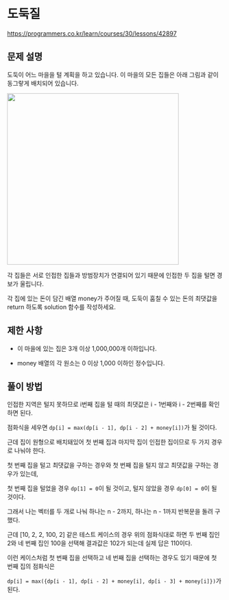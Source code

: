 # 도둑질

https://programmers.co.kr/learn/courses/30/lessons/42897

## 문제 설명

도둑이 어느 마을을 털 계획을 하고 있습니다. 이 마을의 모든 집들은 아래 그림과 같이 동그랗게 배치되어 있습니다.

<img src = "https://grepp-programmers.s3.amazonaws.com/files/ybm/e7dd4f51c3/a228c73d-1cbe-4d59-bb5d-833fd18d3382.png" width = "400">

각 집들은 서로 인접한 집들과 방범장치가 연결되어 있기 때문에 인접한 두 집을 털면 경보가 울립니다.

각 집에 있는 돈이 담긴 배열 money가 주어질 때, 도둑이 훔칠 수 있는 돈의 최댓값을 return 하도록 solution 함수를 작성하세요.

## 제한 사항

- 이 마을에 있는 집은 3개 이상 1,000,000개 이하입니다.

- money 배열의 각 원소는 0 이상 1,000 이하인 정수입니다.

## 풀이 방법

인접한 지역은 털지 못하므로 i번째 집을 털 때의 최댓값은 i - 1번째와 i - 2번째를 확인하면 된다.

점화식을 세우면 ```dp[i] = max(dp[i - 1], dp[i - 2] + money[i])```가 될 것이다.

근데 집이 원형으로 배치돼있어 첫 번째 집과 마지막 집이 인접한 집이므로 두 가지 경우로 나눠야 한다.

첫 번째 집을 털고 최댓값을 구하는 경우와 첫 번째 집을 털지 않고 최댓값을 구하는 경우가 있는데,

첫 번째 집을 털었을 경우 ```dp[1] = 0```이 될 것이고, 털지 않았을 경우 ```dp[0] = 0```이 될 것이다.

그래서 나는 벡터를 두 개로 나눠 하나는 n - 2까지, 하나는 n - 1까지 반복문을 돌려 구했다.

근데 [10, 2, 2, 100, 2] 같은 테스트 케이스의 경우 위의 점화식대로 하면 두 번째 집인 2와 네 번째 집인 100을 선택해 결과값은 102가 되는데 실제 답은 110이다.

이런 케이스처럼 첫 번째 집을 선택하고 네 번째 집을 선택하는 경우도 있기 때문에 첫 번째 집의 점화식은

```dp[i] = max({dp[i - 1], dp[i - 2] + money[i], dp[i - 3] + money[i]})```가 된다.
